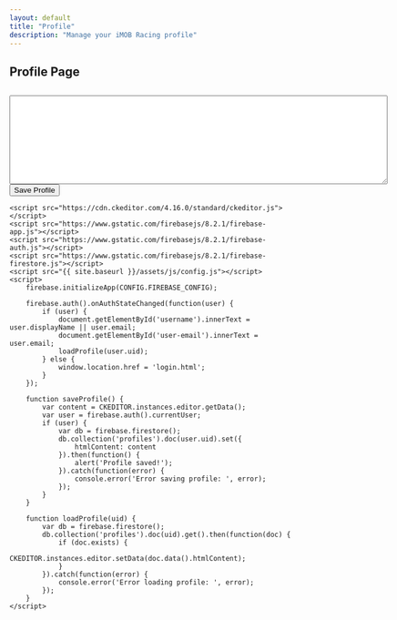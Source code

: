 ```yaml
---
layout: default
title: "Profile"
description: "Manage your iMOB Racing profile"
---
```


<section id="profile" class="profile-section" data-aos="fade-up">
    <h1>Profile Page</h1>
    <h2 id="username"></h2>
    <p id="user-email"></p>
    <textarea id="editor" name="editor" rows="10" cols="80"></textarea>
    <script>
        CKEDITOR.replace('editor');
    </script>
    <button onclick="saveProfile()">Save Profile</button>

    <script src="https://cdn.ckeditor.com/4.16.0/standard/ckeditor.js"></script>
    <script src="https://www.gstatic.com/firebasejs/8.2.1/firebase-app.js"></script>
    <script src="https://www.gstatic.com/firebasejs/8.2.1/firebase-auth.js"></script>
    <script src="https://www.gstatic.com/firebasejs/8.2.1/firebase-firestore.js"></script>
    <script src="{{ site.baseurl }}/assets/js/config.js"></script>
    <script>
        firebase.initializeApp(CONFIG.FIREBASE_CONFIG);

        firebase.auth().onAuthStateChanged(function(user) {
            if (user) {
                document.getElementById('username').innerText = user.displayName || user.email;
                document.getElementById('user-email').innerText = user.email;
                loadProfile(user.uid);
            } else {
                window.location.href = 'login.html';
            }
        });

        function saveProfile() {
            var content = CKEDITOR.instances.editor.getData();
            var user = firebase.auth().currentUser;
            if (user) {
                var db = firebase.firestore();
                db.collection('profiles').doc(user.uid).set({
                    htmlContent: content
                }).then(function() {
                    alert('Profile saved!');
                }).catch(function(error) {
                    console.error('Error saving profile: ', error);
                });
            }
        }

        function loadProfile(uid) {
            var db = firebase.firestore();
            db.collection('profiles').doc(uid).get().then(function(doc) {
                if (doc.exists) {
                    CKEDITOR.instances.editor.setData(doc.data().htmlContent);
                }
            }).catch(function(error) {
                console.error('Error loading profile: ', error);
            });
        }
    </script>
</section>
